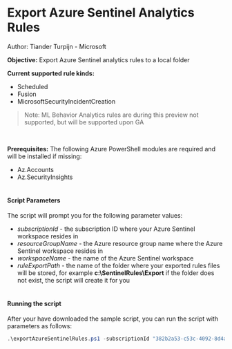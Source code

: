 # Export Azure Sentinel Analytics Rules
Author: Tiander Turpijn - Microsoft

**Objective:** Export Azure Sentinel analytics rules to a local folder <br/>

**Current supported rule kinds:**
* Scheduled
* Fusion
* MicrosoftSecurityIncidentCreation

> Note: ML Behavior Analytics rules are during this preview not supported, but will be supported upon GA

<br/>

**Prerequisites:**
The following Azure PowerShell modules are required and will be installed if missing:
* Az.Accounts
* Az.SecurityInsights
<br/><br/>

#### Script Parameters
The script will prompt you for the following parameter values:
* *subscriptionId* - the subscription ID where your Azure Sentinel workspace resides in
* *resourceGroupName* - the Azure resource group name where the Azure Sentinel workspace resides in
* *workspaceName* - the name of the Azure Sentinel workspace
* *ruleExportPath* - the name of the folder where your exported rules files will be stored, for example **c:\SentinelRules\Export** if the folder does not exist, the script will create it for you
<br/><br/>

#### Running the script 
After your have downloaded the sample script, you can run the script with parameters as follows:
```powershell
.\exportAzureSentinelRules.ps1 -subscriptionId "382b2a53-c53c-4092-8d4a-7210f6a44a0c" -resourceGroupName "mySentinelRG" -workspaceName "Sentinelworkspace" -ruleExportPath "C:\SentinelRules\Export"
```




